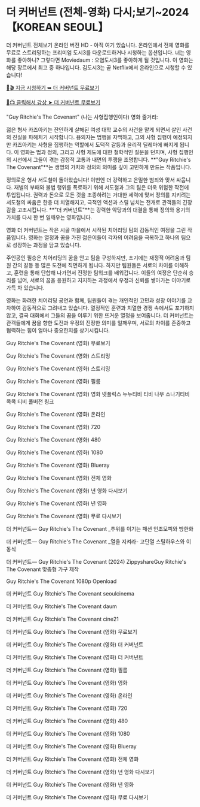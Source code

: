 # 더 커버넌트 (전체-영화) 다시;보기~2024 【KOREAN SEOUL】

더 커버넌트 전체보기 온라인 버전 HD - 아직 여기 있습니다. 온라인에서 전체 영화를 무료로 스트리밍하는 프리미엄 도시3를 다운로드하거나 시청하는 옵션입니다. 너는 영화를 좋아하니? 그렇다면 Moviedaum : 오염도시3를 좋아하게 될 것입니다. 이 영화는 해당 장르에서 최고 중 하나입니다. 김도시3는 곧 Netflix에서 온라인으로 시청할 수 있습니다!

[🔗🎬 지금 시청하기 ➥ 더 커버넌트 무료보기](https://t.co/Ae1KnMQuDW)

[🎥📺 클릭해서 감상 ➤ 더 커버넌트 무료보기](https://t.co/Ae1KnMQuDW)

"Guy Ritchie's The Covenant" (나는 사형집행인이다) 영화 줄거리:

젊은 형사 카즈아키는 잔인하게 살해된 여성 대학 교수의 사건을 맡게 되면서 살인 사건의 진실을 파헤치기 시작합니다. 용의자는 범행을 자백하고, 그의 사형 집행이 예정되지만 카즈아키는 사형을 집행하는 역할에서 도덕적 갈등과 윤리적 딜레마에 빠지게 됩니다. 이 영화는 법과 정의, 그리고 사형 제도에 대한 철학적인 질문을 던지며, 사형 집행인의 시선에서 그들이 겪는 감정적 고통과 내면의 투쟁을 조명합니다. **"Guy Ritchie's The Covenant"**는 생명의 가치와 정의의 의미를 깊이 고민하게 만드는 작품입니다.

정의로운 형사 서도철이 돌아왔습니다! 이번엔 더 강력하고 은밀한 범죄와 맞서 싸웁니다. 재벌의 부패와 불법 행위를 폭로하기 위해 서도철과 그의 팀은 더욱 위험한 작전에 투입됩니다. 권력과 돈으로 모든 것을 조종하려는 거대한 세력에 맞서 정의를 지키려는 서도철의 싸움은 한층 더 치열해지고, 극적인 액션과 스릴 넘치는 전개로 관객들의 긴장감을 고조시킵니다. **"더 커버넌트"**는 강력한 악당과의 대결을 통해 정의와 용기의 가치를 다시 한 번 일깨우는 영화입니다.

영화 더 커버넌트는 작은 시골 마을에서 시작된 치어리딩 팀의 감동적인 여정을 그린 작품입니다. 영화는 열정과 꿈을 가진 젊은이들이 각자의 어려움을 극복하고 하나의 팀으로 성장하는 과정을 담고 있습니다.

주인공인 필승은 치어리딩의 꿈을 안고 팀을 구성하지만, 초기에는 재정적 어려움과 팀원 간의 갈등 등 많은 도전에 직면하게 됩니다. 하지만 팀원들은 서로의 차이를 이해하고, 훈련을 통해 단합해 나가면서 진정한 팀워크를 배워갑니다. 이들의 여정은 단순히 승리를 넘어, 서로의 꿈을 응원하고 지지하는 과정에서 우정과 신뢰를 쌓아가는 이야기로 가득 차 있습니다.

영화는 화려한 치어리딩 공연과 함께, 팀원들이 겪는 개인적인 고민과 성장 이야기를 교차하여 감동적으로 그려내고 있습니다. 열정적인 훈련과 치열한 경쟁 속에서도 포기하지 않고, 결국 대회에서 그들의 꿈을 이루기 위한 뜨거운 열정을 보여줍니다. 더 커버넌트는 관객들에게 꿈을 향한 도전과 우정의 진정한 의미를 일깨우며, 서로의 차이를 존중하고 협력하는 힘이 얼마나 중요한지를 상기시킵니다.

Guy Ritchie's The Covenant (영화) 무료보기

Guy Ritchie's The Covenant (영화) 스트리밍

Guy Ritchie's The Covenant (영화) 스트리밍

Guy Ritchie's The Covenant (영화) 필름

Guy Ritchie's The Covenant (영화) 영화 넷플릭스 누누티비 티비 나무 소나기티비 콕콕 티비 풀버전 링크

Guy Ritchie's The Covenant (영화) 온라인

Guy Ritchie's The Covenant (영화) 720

Guy Ritchie's The Covenant (영화) 480

Guy Ritchie's The Covenant (영화) 1080

Guy Ritchie's The Covenant (영화) Blueray

Guy Ritchie's The Covenant (영화) 전체 영화

Guy Ritchie's The Covenant (영화) 년 영화 다시보기

Guy Ritchie's The Covenant (영화) 년 영화

Guy Ritchie's The Covenant (영화) 무료 다시보기

더 커버넌트— Guy Ritchie's The Covenant _추위를 이기는 패션 인조모피와 방한화

더 커버넌트— Guy Ritchie's The Covenant _열을 지켜라- 고단열 스틸하우스와 이동식

더 커버넌트— Guy Ritchie's The Covenant (2024) ZippyshareGuy Ritchie's The Covenant 맞춤형 가구 제작

Guy Ritchie's The Covenant 1080p Openload

더 커버넌트 Guy Ritchie's The Covenant seoulcinema

더 커버넌트 Guy Ritchie's The Covenant daum

더 커버넌트 Guy Ritchie's The Covenant cine21

더 커버넌트 Guy Ritchie's The Covenant (영화) 무료보기

더 커버넌트 Guy Ritchie's The Covenant (영화) 더 커버넌트

더 커버넌트 Guy Ritchie's The Covenant (영화) 더 커버넌트

더 커버넌트 Guy Ritchie's The Covenant (영화) 필름

더 커버넌트 Guy Ritchie's The Covenant (영화) 영화

더 커버넌트 Guy Ritchie's The Covenant (영화) 온라인

더 커버넌트 Guy Ritchie's The Covenant (영화) 720

더 커버넌트 Guy Ritchie's The Covenant (영화) 480

더 커버넌트 Guy Ritchie's The Covenant (영화) 1080

더 커버넌트 Guy Ritchie's The Covenant (영화) Blueray

더 커버넌트 Guy Ritchie's The Covenant (영화) 전체 영화

더 커버넌트 Guy Ritchie's The Covenant (영화) 년 영화 다시보기

더 커버넌트 Guy Ritchie's The Covenant (영화) 년 영화

더 커버넌트 Guy Ritchie's The Covenant (영화) 무료 다시보기
